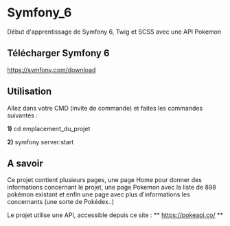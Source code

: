 # Symfony_6
Début d'apprentissage de Symfony 6, Twig et SCSS avec une API Pokemon

## Télécharger Symfony 6

https://symfony.com/download

## Utilisation

Allez dans votre CMD (invite de commande) et faites les commandes suivantes :

**1)** cd emplacement_du_projet

**2)** symfony server:start

## A savoir

Ce projet contient plusieurs pages, une page Home pour donner des informations concernant le projet, une page Pokemon avec la liste de 898 pokémon existant et enfin une page avec plus d'informations les concernants (une sorte de Pokédex..)

Le projet utilise une API, accessible depuis ce site : ** https://pokeapi.co/ **
